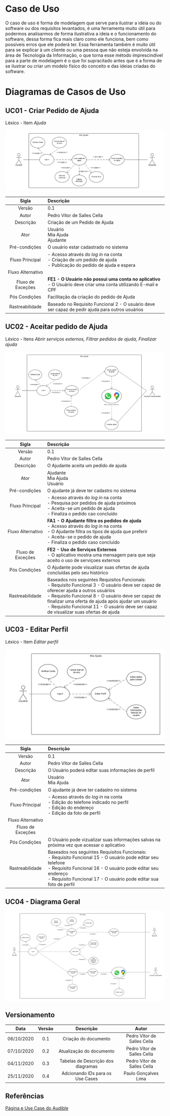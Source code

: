 # Caso de Uso

O caso de uso é forma de modelagem que serve para ilustrar a ideia ou do software ou dos requisitos levantados, é uma ferramenta muito útil para podermos analisarmos de forma ilustrativa a ideia e o funcionamento do software, dessa forma fica mais claro como ele funciona, bem como possíveis erros que ele poderá ter. Essa ferramenta também é muito útil para se explicar à um cliente ou uma pessoa que não esteja envolvida na área de Tecnologia da Informação, o que torna esse método imprescindível para a parte de modelagem é o que foi supracitado antes que é a forma de se ilustrar ou criar um modelo físico do conceito e das ideias criadas do software.

# Diagramas de Casos de Uso

## UC01 - Criar Pedido de Ajuda
Léxico - Item <i>Ajuda</i>

![Ajuda](./images/ajuda.png)

|Sigla|Descrição|
|:-:|:-|
|Versão|0.1|
|Autor|Pedro Vítor de Salles Cella|
|Descrição|Criação de um Pedido de Ajuda|
|Ator|Usuário<br>Mia Ajuda<br>Ajudante|
|Pré-condições|O usuário estar cadastrado no sistema|
|Fluxo Principal|- Acesso através do *log in* na conta<br>- Criação de um pedido de ajuda<br>- Publicação do pedido de ajuda e espera|
|Fluxo Alternativo||
|Fluxo de Exceções|**FE1 - O Usuário não possui uma conta no aplicativo** <br>- O Usuário deve criar uma conta utilizando E-mail e CPF |
|Pós Condições|Facilitação da criação do pedido de Ajuda|
|Rastreabilidade|Baseado no Requisito Funcional 2 - O usuário deve ser capaz de pedir ajuda para outros usuários|

## UC02 - Aceitar pedido de Ajuda
Léxico - Itens <i>Abrir serviços externos, Filtrar pedidos de ajuda, Finalizar ajuda</i>

![Pedido](./images/pedido.png)

|Sigla|Descrição|
|:-:|:-|
|Versão|0.1|
|Autor|Pedro Vítor de Salles Cella|
|Descrição|O Ajudante aceita um pedido de ajuda|
|Ator|Ajudante<br>Mia Ajuda<br>Usuário|
|Pré-condições|O ajudante já deve ter cadastro no sistema|
|Fluxo Principal|- Acesso através do *log in* na conta<br>- Pesquisa por pedidos de ajuda próximos<br>- Aceita-se um pedido de ajuda<br>- Finaliza o pedido cao concluído|
|Fluxo Alternativo|**FA1 - O Ajudante filtra os pedidos de ajuda**<br>- Acesso através do *log in* na conta<br>- O Ajudante filtra os tipos de ajuda que preferir <br>- Aceita-se o pedido de ajuda<br>- Finaliza o pedido caso concluído|
|Fluxo de Exceções|**FE2 - Uso de Serviços Externos**<br>- O aplicativo mostra uma mensagem para que seja aceito o uso de serviçoes externos|
|Pós Condições|O Ajudante pode visualizar suas ofertas de ajuda concluídas pelo seu histórico|
|Rastreabilidade|Baseados nos seguintes Requisitos Funcionais:<br>- Requisito Funcional 3 - O usuário deve ser capaz de oferecer ajuda a outros usuários<br>- Requisito Funcional 8 - O usuário deve ser capaz de finalizar uma oferta de ajuda após ajudar um usuário<br>- Requisito Funcional 11 - O usuário deve ser capaz de visualizar suas ofertas de ajuda |

## UC03 - Editar Perfil
Léxico - Item <i>Editar perfil</i>

![Editar_Perfil](./images/perfil.png)

|Sigla|Descrição|
|:-:|:-|
|Versão|0.1|
|Autor|Pedro Vítor de Salles Cella|
|Descrição|O Usuário poderá editar suas informações de perfil|
|Ator|Usuário<br>Mia Ajuda|
|Pré-condições|O ajudante já deve ter cadastro no sistema|
|Fluxo Principal|- Acesso através do *log in* na conta<br>- Edição do telefone indicado no perfil<br>- Edição do endereço<br>- Edição da foto de perfil|
|Fluxo Alternativo||
|Fluxo de Exceções||
|Pós Condições|O Usuário pode vizualizar suas informações salvas na próxima vez que acessar o aplicativo|
|Rastreabilidade|Baseados nos seguintes Requisitos Funcionais:<br>- Requisito Funcional 15 - O usuário pode editar seu telefone<br>- Requisito Funcional 16 - O usuário pode editar seu endereço<br>- Requisito Funcional 17 - O usuário pode editar sua foto de perfil|

## UC04 - Diagrama Geral

![Geral](./images/usecase.png)

## Versionamento

|Data|Versão|Descrição|Autor|
|:--------:|:---:|:-------------------: |:-----------------------:|
|06/10/2020| 0.1 | Criação do documento | Pedro Vítor de Salles Cella |
|07/10/2020| 0.2 | Atualização do documento | Pedro Vítor de Salles Cella |
|04/11/2020| 0.3 | Tabelas de Descrição dos diagramas | Pedro Vítor de Salles Cella |
|25/11/2020|0.4|Adcionando IDs para os Use Cases|Paulo Gonçalves Lima|
## Referências
[Página e Use Case do Audible ](https://requisitos-de-software.github.io/2019.2-Audible/casos_de_uso/)
